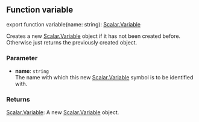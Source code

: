 ## Function variable

export function variable(name: string): [Scalar.Variable](reference/v/0.2.1/quantities/Scalar.Variable)

Creates a new [Scalar.Variable](reference/v/0.2.1/quantities/Scalar.Variable) object if it has not been created before.
Otherwise just returns the previously created object.

### Parameter
* **name**: `string`<br>
 The name with which this new [Scalar.Variable](reference/v/0.2.1/quantities/Scalar.Variable) symbol
 is to be identified with.

### Returns
[Scalar.Variable](reference/v/0.2.1/quantities/Scalar.Variable): A new [Scalar.Variable](reference/v/0.2.1/quantities/Scalar.Variable) object.